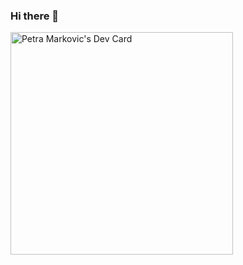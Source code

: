 ### Hi there 👋

<a href="https://app.daily.dev/petramarkovic"><img src="https://api.daily.dev/devcards/v2/hxsH1tYu2m14wFVcaxLKh.png?r=40j&type=default" width="356" alt="Petra Markovic's Dev Card"/></a>

<!--
**petramarkovic/petramarkovic** is a ✨ _special_ ✨ repository because its `README.md` (this file) appears on your GitHub profile.

Here are some ideas to get you started:

- 🔭 I’m currently working on ...
- 🌱 I’m currently learning ...
- 👯 I’m looking to collaborate on ...
- 🤔 I’m looking for help with ...
- 💬 Ask me about ...
- 📫 How to reach me: ...
- 😄 Pronouns: ...
- ⚡ Fun fact: ...
-->
